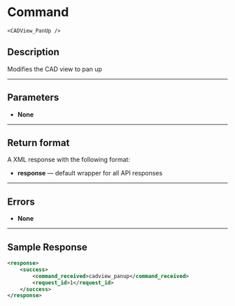 # Command

    <CADView_PanUp />

## Description

Modifies the CAD view to pan up

***

## Parameters
- **None**

***

## Return format
A XML response with the following format:

- **response** — default wrapper for all API responses

***

## Errors
- **None**

***

## Sample Response
```xml
<response>
	<success>
		<command_received>cadview_panup</command_received>
		<request_id>1</request_id>
	</success>
</response>
```
